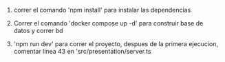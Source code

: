 
1. correr el comando 'npm install' para instalar las dependencias

2. Correr el comando 'docker compose up -d' para construir base de datos y correr bd

3. 'npm run dev' para correr el proyecto, despues de la primera ejecucion, comentar linea 43 en 'src/presentation/server.ts


